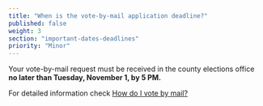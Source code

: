 ```yaml
---
title: "When is the vote-by-mail application deadline?"
published: false
weight: 3
section: "important-dates-deadlines"
priority: "Minor"
---
```


Your vote-by-mail request must be received in the county elections office **no later than Tuesday, November 1, by 5 PM.**  

For detailed information check [How do I vote by mail?](#menu-item-vote-by-mail)

